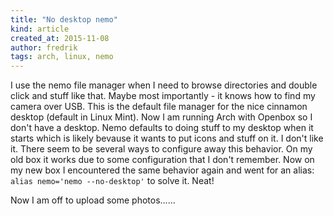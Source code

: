 ```yaml
---
title: "No desktop nemo"
kind: article
created_at: 2015-11-08
author: fredrik
tags: arch, linux, nemo
---
```


I use the nemo file manager when I need to browse directories and double click and stuff like that. Maybe most
importantly - it knows how to find my camera over USB. This is the default file manager for the nice cinnamon 
desktop (default in Linux Mint). Now I am running Arch with Openbox so I don't have a desktop. Nemo defaults
to doing stuff to my desktop when it starts which is likely bevause it wants to put icons and stuff on it. 
I don't like it. There seem to be several ways to configure away this behavior. On my old box it works due to 
some configuration that I don't remember. Now on my new box I encountered the same behavior again and went for 
an alias: `alias nemo='nemo --no-desktop'` to solve it. Neat!

Now I am off to upload some photos......
